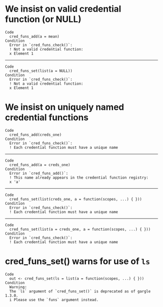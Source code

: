 # We insist on valid credential function (or NULL)

    Code
      cred_funs_add(a = mean)
    Condition
      Error in `cred_funs_check()`:
      ! Not a valid credential function:
      x Element 1

---

    Code
      cred_funs_set(list(a = NULL))
    Condition
      Error in `cred_funs_check()`:
      ! Not a valid credential function:
      x Element 1

# We insist on uniquely named credential functions

    Code
      cred_funs_add(creds_one)
    Condition
      Error in `cred_funs_check()`:
      ! Each credential function must have a unique name

---

    Code
      cred_funs_add(a = creds_one)
    Condition
      Error in `cred_funs_add()`:
      ! This name already appears in the credential function registry:
      x 'a'

---

    Code
      cred_funs_set(list(creds_one, a = function(scopes, ...) { }))
    Condition
      Error in `cred_funs_check()`:
      ! Each credential function must have a unique name

---

    Code
      cred_funs_set(list(a = creds_one, a = function(scopes, ...) { }))
    Condition
      Error in `cred_funs_check()`:
      ! Each credential function must have a unique name

# cred_funs_set() warns for use of `ls`

    Code
      out <- cred_funs_set(ls = list(a = function(scopes, ...) { }))
    Condition
      Warning:
      The `ls` argument of `cred_funs_set()` is deprecated as of gargle 1.3.0.
      i Please use the `funs` argument instead.

